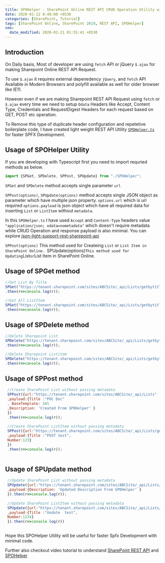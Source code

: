 ```yaml
---
title: SPOHelper - SharePoint Online REST API CRUD Operation Utility with Example
date: 2020-01-12 8:48:00 +0530
categories: [SharePoint, Tutorial]
tags: [SharePoint Online, SharePoint 2019, REST API, SPOHelper]
seo:
  date_modified: 2020-02-21 01:55:41 +0530
---
```


##  Introduction

On Daily basis, Most of developer are using `fetch` API or jQuery `$.ajax` for making Sharepoint Online REST API Request.

To use `$.ajax` it requires external depenedency `jQuery`, and `fetch` API Available in Modern Browsers and polyfill available as well for older browser like IE11.

However even if we are making Sharepoint REST API Request using `fetch` or `$.ajax` every time we need to setup `Odata` Headers like Accept, Content Type, Credentials  and RequestDigest Headers for each request based on GET, POST etc operation.

To Remove this type of duplicate header configuration and repetetive boilerplate code,  I have created light weight REST API Utility [`SPOHelper.ts`](https://github.com/anomepani/sp-rest-util/blob/master/SPOHelper.ts) for faster SPFX Development.



## Usage of SPOHelper Utility

If you are developing with Typescript first you need to import requried methods as below.

```js
import {SPGet, SPDelete, SPPost, SPUpdate} from "./SPOHelper";
```

`SPGet` and `SPDelete` method accepts single parameter `url`

`SPPost(options)`, `SPUpdate(options)` method accepts single JSON object as parameter which have multiple json property.
`options.url` which is url required
`options.payload` is json object which have all required data for inserting `List` or `ListItem` without `metadata`.

In this `SPOHelper.ts` I have used `Accept` and `Content-Type` headers value `"application/json; odata=nometadata"` which doesn't 
require metadata while CRUD Operation and response payload is also minimal. You can explore [json-light-support-rest-sharepoint-api](https://www.microsoft.com/en-us/microsoft-365/blog/2014/08/13/json-light-support-rest-sharepoint-api-released/)

`SPPost(options)` This method used for Createing `List` or `List Item in SharePoint Online.
`SPUpdate(options)` This method used for Updating `List` or `List Item in SharePoint Online.

##  Usage of SPGet method

```js
//Get List By Title
SPGet("https://tenant.sharepoint.com/sites/ABCSite/_api/Lists/getbytitle('SPO List')")
.then(r=>console.log(r));

//Get All ListItem
SPGet("https://tenant.sharepoint.com/sites/ABCSite/_api/Lists/getbytitle('SPO List')/items")
.then(r=>console.log(r));
```

##  Usage of SPDelete method

```js
//Delete Sharepoint List 
SPDelete("https://tenant.sharepoint.com/sites/ABCSite/_api/Lists/getbytitle('SPO List')")
.then(r=>console.log(r));

//Delete Sharepoint Listitem
SPDelete("https://tenant.sharepoint.com/sites/ABCSite/_api/Lists/getbytitle('SPO List')/items(1)")
.then(r=>console.log(r));
```

##  Usage of SPPost method

```js
 //Create SharePoint List without passing metadata
 SPPost({url:"https://tenant.sharepoint.com/sites/ABCSite/_api/Lists"
 ,payload:{Title :"POC Doc"
 , BaseTemplate: 101
 ,Description: 'Created From SPOHelper' }
 })
 .then(r=>console.log(r));
 
 //Create SharePoint ListItem without passing metadata
 SPPost({url:"https://tenant.sharepoint.com/sites/ABCSite/_api/Lists/getbytitle('SPO List')/items"
 ,payload:{Title :"POST test",
 Number:123}
 })
 .then(r=>console.log(r));
 
```

##  Usage of SPUpdate method

```js
 //Update SharePoint List without passing metadata
 SPUpdate({url:"https://tenant.sharepoint.com/sites/ABCSite/_api/Lists/GetByTitle('POC Doc')"
 ,payload:{Description: 'Updated Description From SPOHelper' }
 }).then(r=>console.log(r));
 
 //Update SharePoint ListItem without passing metadata
 SPUpdate({url:"https://tenant.sharepoint.com/sites/ABCSite/_api/Lists/getbytitle('SPO List')/items(1)"
 ,payload:{Title :"Uodate  test",
 Number:1234}
 }).then(r=>console.log(r))
 
```

Hope this SPOHelper Utility will be useful for faster Spfx Development with minimal code.

Further also checkout video tutorial to understand [SharePoint REST API](https://www.youtube.com/watch?v=m4yK0kld2-8&list=PLKcronJ75bDDD0vlNu_F_YrQOLTa0RfUJ) and [SPOHelper](https://www.youtube.com/watch?v=TXVZHbGKCfA&list=PLKcronJ75bDDD0vlNu_F_YrQOLTa0RfUJ&index=3)